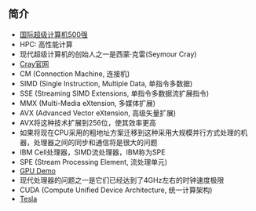 ## 简介
  * [国际超级计算机500强](http://www.top500.org)
  * HPC: 高性能计算
  * 现代超级计算机的创始人之一是西蒙·克雷(Seymour Cray)
  * [Cray官网](http://www.cray.com)
  * CM (Connection Machine, 连接机)
  * SIMD (Single Instruction, Multiple Data, 单指令多数据)
  * SSE (Streaming SIMD Extensions, 单指令多数据流扩展指令)
  * MMX (Multi-Media eXtension, 多媒体扩展)
  * AVX (Advanced Vector eXtension, 高级矢量扩展)
  * AVX将这种技术扩展到256位，使其效率更高
  * 如果将现在CPU采用的粗地址方案迁移到这种采用大规模并行方式处理的机器，处理器之间的同步和通信将是很大的问题
  * IBM Cell处理器，SIMD流处理器，IBM称为SPE
  * SPE (Stream Processing Element, 流处理单元)
  * [GPU Demo](http://www.nvidia.com/object/cool_stuff.html)
  * 现代处理器的问题之一是它们已经达到了4GHz左右的时钟速度极限
  * CUDA (Compute Unified Device Architecture, 统一计算架构)
  * [Tesla](http://www.nvidia.com/object/tesla-servers.html)
